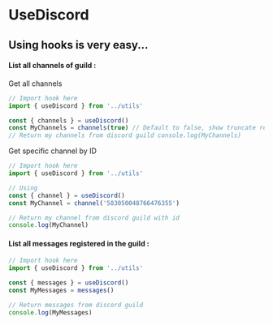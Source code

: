# UseDiscord

## Using hooks is very easy...

#### List all channels of guild :

Get all channels

```typescript
// Import hook here
import { useDiscord } from '../utils'

const { channels } = useDiscord()
const MyChannels = channels(true) // Default to false, show truncate return
// Return my channels from discord guild console.log(MyChannels)
```

Get specific channel by ID

```typescript
// Import hook here
import { useDiscord } from '../utils'

// Using
const { channel } = useDiscord()
const MyChannel = channel('583050048766476355')

// Return my channel from discord guild with id
console.log(MyChannel)
```

#### List all messages registered in the guild :

```typescript
// Import hook here
import { useDiscord } from '../utils'

const { messages } = useDiscord()
const MyMessages = messages()

// Return messages from discord guild
console.log(MyMessages)
```

